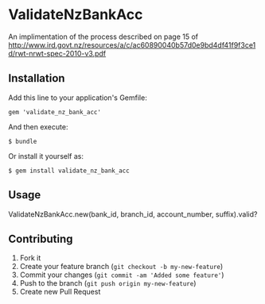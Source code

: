 # ValidateNzBankAcc

An implimentation of the process described on page 15 of
http://www.ird.govt.nz/resources/a/c/ac60890040b57d0e9bd4df41f9f3ce1d/rwt-nrwt-spec-2010-v3.pdf

## Installation

Add this line to your application's Gemfile:

    gem 'validate_nz_bank_acc'

And then execute:

    $ bundle

Or install it yourself as:

    $ gem install validate_nz_bank_acc

## Usage

  ValidateNzBankAcc.new(bank_id, branch_id, account_number, suffix).valid?

## Contributing

1. Fork it
2. Create your feature branch (`git checkout -b my-new-feature`)
3. Commit your changes (`git commit -am 'Added some feature'`)
4. Push to the branch (`git push origin my-new-feature`)
5. Create new Pull Request
